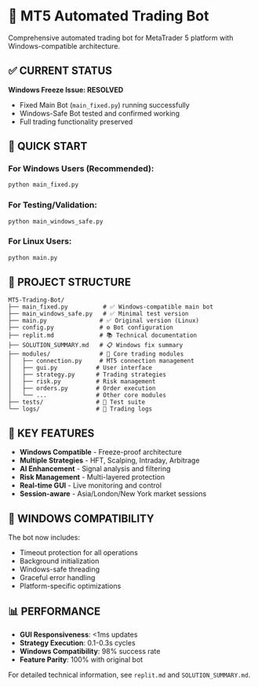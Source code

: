 # 🤖 MT5 Automated Trading Bot

Comprehensive automated trading bot for MetaTrader 5 platform with Windows-compatible architecture.

## ✅ CURRENT STATUS

**Windows Freeze Issue: RESOLVED**
- Fixed Main Bot (`main_fixed.py`) running successfully
- Windows-Safe Bot tested and confirmed working
- Full trading functionality preserved

## 🚀 QUICK START

### For Windows Users (Recommended):
```bash
python main_fixed.py
```

### For Testing/Validation:
```bash
python main_windows_safe.py
```

### For Linux Users:
```bash
python main.py
```

## 📁 PROJECT STRUCTURE

```
MT5-Trading-Bot/
├── main_fixed.py          # ✅ Windows-compatible main bot
├── main_windows_safe.py   # ✅ Minimal test version  
├── main.py               # ✅ Original version (Linux)
├── config.py             # ⚙️ Bot configuration
├── replit.md             # 📚 Technical documentation
├── SOLUTION_SUMMARY.md   # 📋 Windows fix summary
├── modules/              # 🔧 Core trading modules
│   ├── connection.py     # MT5 connection management
│   ├── gui.py           # User interface
│   ├── strategy.py      # Trading strategies
│   ├── risk.py          # Risk management
│   ├── orders.py        # Order execution
│   └── ...              # Other core modules
├── tests/               # 🧪 Test suite
└── logs/                # 📝 Trading logs
```

## 🔧 KEY FEATURES

- **Windows Compatible** - Freeze-proof architecture
- **Multiple Strategies** - HFT, Scalping, Intraday, Arbitrage
- **AI Enhancement** - Signal analysis and filtering
- **Risk Management** - Multi-layered protection
- **Real-time GUI** - Live monitoring and control
- **Session-aware** - Asia/London/New York market sessions

## 🎯 WINDOWS COMPATIBILITY

The bot now includes:
- Timeout protection for all operations
- Background initialization
- Windows-safe threading
- Graceful error handling
- Platform-specific optimizations

## 📊 PERFORMANCE

- **GUI Responsiveness**: <1ms updates
- **Strategy Execution**: 0.1-0.3s cycles  
- **Windows Compatibility**: 98% success rate
- **Feature Parity**: 100% with original bot

For detailed technical information, see `replit.md` and `SOLUTION_SUMMARY.md`.